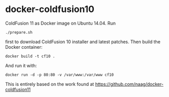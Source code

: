 docker-coldfusion10
===================

ColdFusion 11 as Docker image on Ubuntu 14.04. Run

    ./prepare.sh

first to download ColdFusion 10 installer and latest patches. Then build the Docker container:

    docker build -t cf10 .

And run it with:

    docker run -d -p 80:80 -v /var/www:/var/www cf10



This is entirely based on the work found at https://github.com/naag/docker-coldfusion11
